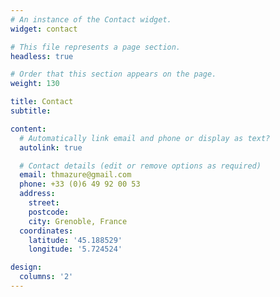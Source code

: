 ```yaml
---
# An instance of the Contact widget.
widget: contact

# This file represents a page section.
headless: true

# Order that this section appears on the page.
weight: 130

title: Contact
subtitle:

content:
  # Automatically link email and phone or display as text?
  autolink: true

  # Contact details (edit or remove options as required)
  email: thmazure@gmail.com
  phone: +33 (0)6 49 92 00 53
  address:
    street:
    postcode:
    city: Grenoble, France
  coordinates:
    latitude: '45.188529'
    longitude: '5.724524'

design:
  columns: '2'
---
```

